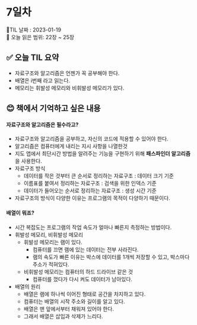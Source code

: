 # 7일차
🌳TIL 날짜 : 2023-01-19 <br>
🔖 오늘 읽은 범위: 22장 ~ 25장

## ✅ 오늘 TIL 요약
- 자료구조와 알고리즘은 언젠가 꼭 공부해야 한다.
- 배열은 i번째 라고 읽는다.
- 메모리는 휘발성 메모리와 비휘발성 메모리가 있다.

## 😊 책에서 기억하고 싶은 내용
#### 자료구조와 알고리즘은 필수라고?
- 자료구조와 알고리즘을 공부하고, 자신의 코드에 적용할 수 있어야 한다.
- 알고리즘은 컴퓨터에게 내리는 지시 사항을 나열한것
- 지도 앱에서 최단시간 방법을 알려주는 기능을 구현하기 위해 **패스파인더 알고리즘**을 사용한다.
- 자료구조 방식
    - 데이터를 작은 것부터 큰 순서로 정리하는 자료구조 : 데이터 크기 기준
    - 이름표를 붙여서 정리하는 자료구조 : 검색을 위한 인덱스 기준
    - 데이터가 들어오는 순서로 정리하는 자료구조 : 생성 시간 기준
- 자료구조의 방식이 다양한 이유는 프로그램의 목적이 다양하기 때문이다.


#### 배열이 뭐죠?
- 시간 복잡도는 프로그램의 작업 속도가 얼마나 빠른지 측정하는 방법이다.
- 휘발성 메모리, 비휘발성 메모리
    - 휘발성 메모리는 램이 있다.
        - 컴퓨터를 끄면 램에 있는 데이터는 전부 사라진다.
        - 램의 속도가 빠른 이유는 박스에 데이터를 1개씩 저장할 수 있고, 박스마다 주소가 적혀있다.
    - 비휘발성 메모리는 컴퓨터의 하드 드라이브 같은 것
        - 컴퓨터를 껐다가 다시 켜도 데이터가 남아있다.
- 배열의 원리
    - 배열은 램에 하나씩 이어진 형태로 공간을 차지하고 있다.
    - 컴퓨터는 배열의 시작 주소와 길이를 알고 있다.
    - 배열은 맨 앞에서부터 채워져 있어야 한다.
    - 그래서 배열은 삽입과 삭제가 느리다.
